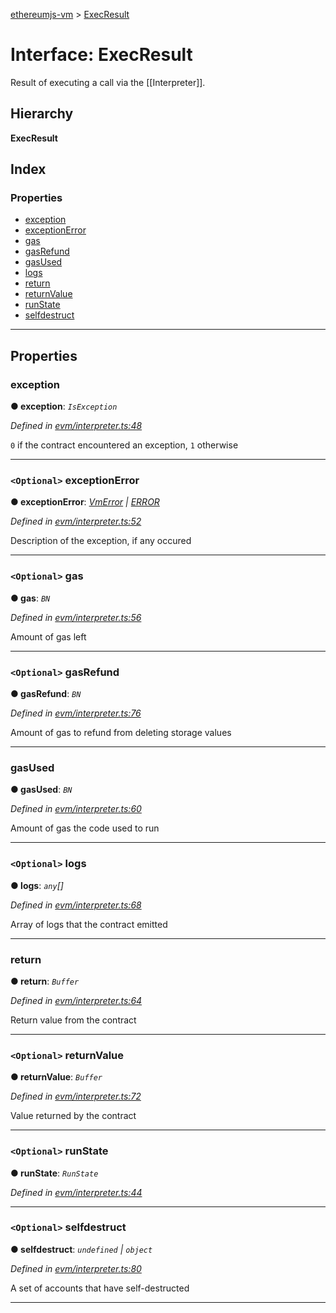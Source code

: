 [ethereumjs-vm](../README.md) > [ExecResult](../interfaces/execresult.md)

# Interface: ExecResult

Result of executing a call via the \[\[Interpreter\]\].

## Hierarchy

**ExecResult**

## Index

### Properties

* [exception](execresult.md#exception)
* [exceptionError](execresult.md#exceptionerror)
* [gas](execresult.md#gas)
* [gasRefund](execresult.md#gasrefund)
* [gasUsed](execresult.md#gasused)
* [logs](execresult.md#logs)
* [return](execresult.md#return)
* [returnValue](execresult.md#returnvalue)
* [runState](execresult.md#runstate)
* [selfdestruct](execresult.md#selfdestruct)

---

## Properties

<a id="exception"></a>

###  exception

**● exception**: *`IsException`*

*Defined in [evm/interpreter.ts:48](https://github.com/ethereumjs/ethereumjs-vm/blob/06d36f3/lib/evm/interpreter.ts#L48)*

`0` if the contract encountered an exception, `1` otherwise

___
<a id="exceptionerror"></a>

### `<Optional>` exceptionError

**● exceptionError**: *[VmError](../classes/vmerror.md) \| [ERROR](../enums/error.md)*

*Defined in [evm/interpreter.ts:52](https://github.com/ethereumjs/ethereumjs-vm/blob/06d36f3/lib/evm/interpreter.ts#L52)*

Description of the exception, if any occured

___
<a id="gas"></a>

### `<Optional>` gas

**● gas**: *`BN`*

*Defined in [evm/interpreter.ts:56](https://github.com/ethereumjs/ethereumjs-vm/blob/06d36f3/lib/evm/interpreter.ts#L56)*

Amount of gas left

___
<a id="gasrefund"></a>

### `<Optional>` gasRefund

**● gasRefund**: *`BN`*

*Defined in [evm/interpreter.ts:76](https://github.com/ethereumjs/ethereumjs-vm/blob/06d36f3/lib/evm/interpreter.ts#L76)*

Amount of gas to refund from deleting storage values

___
<a id="gasused"></a>

###  gasUsed

**● gasUsed**: *`BN`*

*Defined in [evm/interpreter.ts:60](https://github.com/ethereumjs/ethereumjs-vm/blob/06d36f3/lib/evm/interpreter.ts#L60)*

Amount of gas the code used to run

___
<a id="logs"></a>

### `<Optional>` logs

**● logs**: *`any`[]*

*Defined in [evm/interpreter.ts:68](https://github.com/ethereumjs/ethereumjs-vm/blob/06d36f3/lib/evm/interpreter.ts#L68)*

Array of logs that the contract emitted

___
<a id="return"></a>

###  return

**● return**: *`Buffer`*

*Defined in [evm/interpreter.ts:64](https://github.com/ethereumjs/ethereumjs-vm/blob/06d36f3/lib/evm/interpreter.ts#L64)*

Return value from the contract

___
<a id="returnvalue"></a>

### `<Optional>` returnValue

**● returnValue**: *`Buffer`*

*Defined in [evm/interpreter.ts:72](https://github.com/ethereumjs/ethereumjs-vm/blob/06d36f3/lib/evm/interpreter.ts#L72)*

Value returned by the contract

___
<a id="runstate"></a>

### `<Optional>` runState

**● runState**: *`RunState`*

*Defined in [evm/interpreter.ts:44](https://github.com/ethereumjs/ethereumjs-vm/blob/06d36f3/lib/evm/interpreter.ts#L44)*

___
<a id="selfdestruct"></a>

### `<Optional>` selfdestruct

**● selfdestruct**: *`undefined` \| `object`*

*Defined in [evm/interpreter.ts:80](https://github.com/ethereumjs/ethereumjs-vm/blob/06d36f3/lib/evm/interpreter.ts#L80)*

A set of accounts that have self-destructed

___

